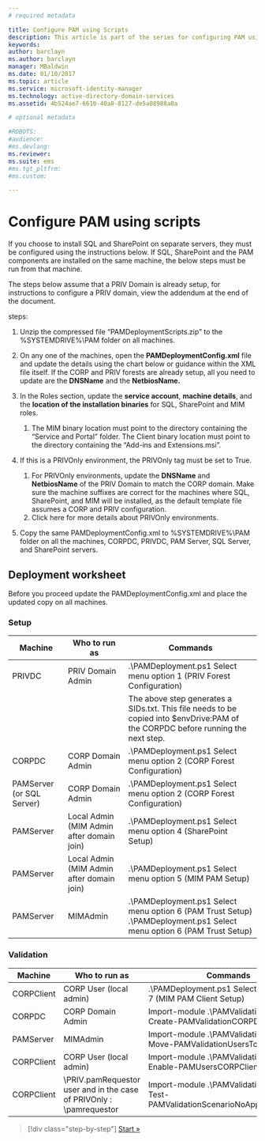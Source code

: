 ```yaml
---
# required metadata

title: Configure PAM using Scripts
description: This article is part of the series for configuring PAM using scripts. It covers the modification of the XML file that will be used by the PAM deployment scripts.
keywords:
author: barclayn
ms.author: barclayn
manager: MBaldwin
ms.date: 01/10/2017
ms.topic: article
ms.service: microsoft-identity-manager
ms.technology: active-directory-domain-services
ms.assetid: 4b524ae7-6610-40a0-8127-de5a08988a8a

# optional metadata

#ROBOTS:
#audience:
#ms.devlang:
ms.reviewer:
ms.suite: ems
#ms.tgt_pltfrm:
#ms.custom:

---
```


# Configure PAM using scripts

If you choose to install SQL and SharePoint on separate servers, they must be configured using the instructions below. If SQL, SharePoint and the PAM components are installed on the same machine, the below steps must be run from that machine.

The steps below assume that a PRIV Domain is already setup, for instructions to configure a PRIV domain, view the addendum at the end of the document.

steps:

1. Unzip the compressed file “PAMDeploymentScripts.zip” to the %SYSTEMDRIVE%\PAM folder on all machines.
2. On any one of the machines, open the **PAMDeploymentConfig.xml** file and update the details using the chart below or guidance within the XML file itself. If the CORP and PRIV forests are already setup, all you need to update are the **DNSName** and the **NetbiosName.**
3. In the Roles section, update the **service account**, **machine details**, and the **location of the installation binaries** for SQL, SharePoint and MIM roles.
    1. The MIM binary location must point to the directory containing the “Service and Portal” folder. The Client binary location must point to the directory containing the “Add-ins and Extensions.msi”.

4. If this is a PRIVOnly environment, the PRIVOnly tag must be set to True.
    1. For PRIVOnly environments, update the **DNSName** and **NetbiosName** of the PRIV Domain to match the CORP domain. Make sure the machine suffixes are correct for the machines where SQL, SharePoint, and MIM will be installed, as the default template file assumes a CORP and PRIV configuration.
    2. Click here for more details about PRIVOnly environments.

5. Copy the same PAMDeploymentConfig.xml to %SYSTEMDRIVE%\PAM folder on all the machines, CORPDC, PRIVDC, PAM Server, SQL Server, and SharePoint servers.


## Deployment worksheet

Before you proceed update the PAMDeploymentConfig.xml and place the updated copy on all machines.

### Setup

|Machine   | Who to run as   |Commands   |
|---|---|---|
|  PRIVDC |PRIV Domain Admin   | .\PAMDeployment.ps1 Select menu option 1 (PRIV Forest Configuration)   |
|   |   |  The above step generates a SIDs.txt. This file needs to be copied into $envDrive:PAM of the CORPDC before running the next step. |
| CORPDC  |CORP Domain Admin   | .\PAMDeployment.ps1 Select menu option 2 (CORP Forest Configuration)   |
| PAMServer (or SQL Server)   |CORP Domain Admin   |  .\PAMDeployment.ps1 Select menu option 2 (CORP Forest Configuration)  |
|  PAMServer |  Local Admin (MIM Admin after domain join) |  .\PAMDeployment.ps1 Select menu option 4 (SharePoint Setup)  |
| PAMServer  | Local Admin (MIM Admin after domain join)  | .\PAMDeployment.ps1 Select menu option 5 (MIM PAM Setup)   |
|  PAMServer |MIMAdmin   | .\PAMDeployment.ps1 Select menu option 6 (PAM Trust Setup) .\PAMDeployment.ps1 Select menu option 6 (PAM Trust Setup) |

### Validation

|  Machine | Who to run as   | Commands   |
|---|---|---|
| CORPClient  | CORP User (local admin)  |   .\PAMDeployment.ps1 Select menu option 7 (MIM PAM Client Setup)  |
| CORPDC  | CORP Domain Admin   | Import-module .\PAMValidation.psm1 ; Create-PAMValidationCORPDCConfig   |
| PAMServer   | MIMAdmin  | Import-module .\PAMValidation.psm1 ; Move-PAMValidationUsersToPAM  |
| CORPClient  | CORP User (local admin)   |   Import-module .\PAMValidation.psm1 ; Enable-PAMUsersCORPClientRemote |
|  CORPClient | <PRIV>\PRIV.pamRequestor user and in the case of PRIVOnly : <CORP>\pamrequestor   | Import-module .\PAMValidation.psm1 ; Test-PAMValidationScenarioNoApprovalRequest  |


>[!div class="step-by-step"]
[Start »](sp1-step1-configuring-priv-domain.md)
